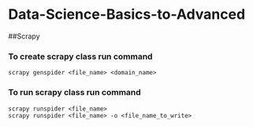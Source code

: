 # Data-Science-Basics-to-Advanced

##Scrapy
### To create scrapy class run command 
```
scrapy genspider <file_name> <domain_name>
```
### To run scrapy class run command 
```
scrapy runspider <file_name>
scrapy runspider <file_name> -o <file_name_to_write>
```
